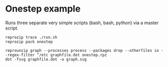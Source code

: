 # Onestep example

Runs three separate very simple scripts (bash, bash, python) via a master script.

```
reprozip trace ./run.sh
reprozip pack onestep

reprounzip graph --processes process --packages drop --otherfiles io --regex-filter ^/etc graphfile.dot onestep.rpz
dot -Tsvg graphfile.dot -o graph.svg
```
